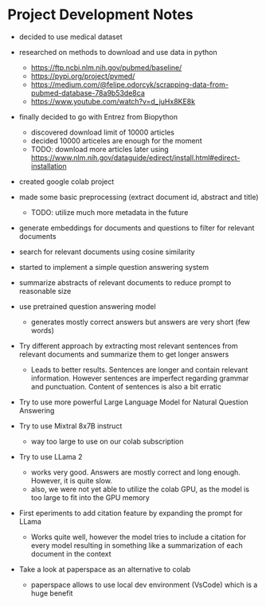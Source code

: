 # Project Development Notes

- decided to use medical dataset
- researched on methods to download and use data in python
  - https://ftp.ncbi.nlm.nih.gov/pubmed/baseline/
  - https://pypi.org/project/pymed/
  - https://medium.com/@felipe.odorcyk/scrapping-data-from-pubmed-database-78a9b53de8ca
  - https://www.youtube.com/watch?v=d_juHx8KE8k
- finally decided to go with Entrez from Biopython
  - discovered download limit of 10000 articles
  - decided 10000 articeles are enough for the moment
  - TODO: download more articles later using https://www.nlm.nih.gov/dataguide/edirect/install.html#edirect-installation
- created google colab project
- made some basic preprocessing (extract document id, abstract and title)
  - TODO: utilize much more metadata in the future
- generate embeddings for documents and questions to filter for relevant documents
- search for relevant documents using cosine similarity

- started to implement a simple question answering system
- summarize abstracts of relevant documents to reduce prompt to reasonable size
- use pretrained question answering model

  - generates mostly correct answers but answers are very short (few words)

- Try different approach by extracting most relevant sentences from relevant documents and summarize them to get longer answers

  - Leads to better results. Sentences are longer and contain relevant information. However sentences are imperfect regarding grammar and punctuation. Content of sentences is also a bit erratic

- Try to use more powerful Large Language Model for Natural Question Answering
- Try to use Mixtral 8x7B instruct
  - way too large to use on our colab subscription
- Try to use LLama 2

  - works very good. Answers are mostly correct and long enough. However, it is quite slow.
  - also, we were not yet able to utilize the colab GPU, as the model is too large to fit into the GPU memory

- First eperiments to add citation feature by expanding the prompt for LLama
  - Works quite well, however the model tries to include a citation for every model resulting in something like a summarization of each document in the context

- Take a look at paperspace as an alternative to colab
  - paperspace allows to use local dev environment (VsCode) which is a huge benefit
